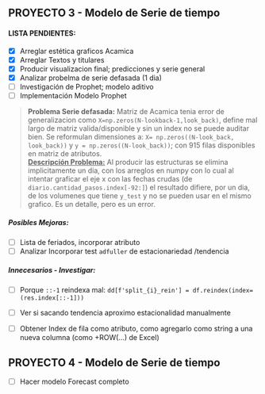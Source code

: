## PROYECTO 3 - Modelo de Serie de tiempo

#### LISTA PENDIENTES:  
- [X] Arreglar estética graficos Acamica 
- [X] Arreglar Textos y titulares
- [X] Producir visualizacion final; predicciones y serie general
- [X] Analizar probelma de serie defasada (1 dia)
- [ ] Investigación de Prophet; modelo aditivo
- [ ] Implementación Modelo Prophet

> **Problema Serie defasada:** Matriz de Acamica tenia error de generalizacion como `X=np.zeros(N-lookback-1,look_back)`, define mal largo de matriz valida/disponible y sin un index no se puede auditar bien. Se reformulan dimensiones a: `X= np.zeros((N-look_back, look_back))` y `y = np.zeros((N-look_back))`; con 915 filas disponibles en matriz de atributos.   
**<u>Descripción Problema:</u>** Al producir las estructuras se elimina implicitamente un dia, con los arreglos en numpy con lo cual al intentar graficar el eje x con las fechas crudas (de `diario.cantidad_pasos.index[-92:]`) el resultado difiere, por un dia, de los volumenes que tiene `y_test` y no se pueden usar en el mismo grafico. Es un detalle, pero es un error.

##### Posibles Mejoras:  
- [ ] Lista de feriados, incorporar atributo
- [ ] Analizar Incorporar test `adfuller` de estacionariedad /tendencia

##### Innecesarios - Investigar:
- [ ] Porque `::-1` reindexa mal: `dd[f'split_{i}_rein'] = df.reindex(index=(res.index[::-1]))`
- [ ] Ver si sacando tendencia aproximo estacionalidad manualmente
- [ ] Obtener Index de fila como atributo, como agregarlo como string a una nueva columna (como +ROW(...) de Excel)



## PROYECTO 4 - Modelo de Serie de tiempo
- [ ] Hacer modelo Forecast completo 